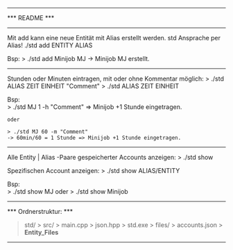 
---

*** README ***

---

Mit add kann eine neue Entität mit Alias erstellt werden. std Ansprache per Alias!
./std add ENTITY ALIAS

Bsp: 
	> ./std add Minijob MJ  -> Minijob MJ erstellt.

---

Stunden oder Minuten eintragen, mit oder ohne Kommentar möglich:
	> ./std ALIAS ZEIT EINHEIT "Comment"
	> ./std ALIAS ZEIT EINHEIT

Bsp:	
	> ./std MJ 1 -h "Comment" 
	=> Minijob +1 Stunde eingetragen.

	oder

	> ./std MJ 60 -m "Comment" 
	-> 60min/60 = 1 Stunde => Minijob +1 Stunde eingetragen.

---

Alle Entity | Alias -Paare gespeicherter Accounts anzeigen:
	> ./std show

Spezifischen Account anzeigen:
	> ./std show ALIAS/ENTITY

Bsp: 	
	> ./std show MJ
	oder 
	> ./std show Minijob

---

*** Ordnerstruktur: ***

> std/
	> src/
		> main.cpp
		> json.hpp
		> std.exe
	> files/
		> accounts.json
		> **Entity_Files**

---
	
